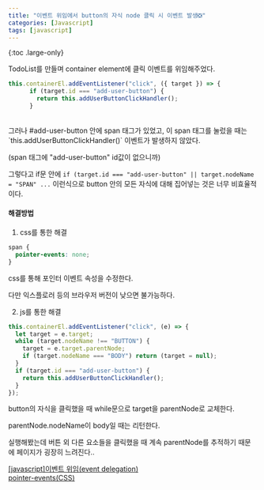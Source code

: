 ```yaml
---
title: "이벤트 위임에서 button의 자식 node 클릭 시 이벤트 발생❎"
categories: [Javascript]
tags: [javascript]
---
```


{:toc .large-only}

TodoList를 만들며 container element에 클릭 이벤트를 위임해주었다.

```js
this.containerEl.addEventListener("click", ({ target }) => {
      if (target.id === "add-user-button") {
        return this.addUserButtonClickHandler();
      }
```

<br/>
그러나 #add-user-button 안에 span 태그가 있었고, 이 span 태그를 눌렀을 때는 `this.addUserButtonClickHandler()` 이벤트가 발생하지 않았다.

(span 태그에 "add-user-button" id값이 없으니까)

그렇다고 if문 안에 `if (target.id === "add-user-button" || target.nodeName = "SPAN" ...` 이런식으로 button 안의 모든 자식에 대해 집어넣는 것은 너무 비효율적이다.

#### 해결방법

1. css를 통한 해결

```css
span {
  pointer-events: none;
}
```

css를 통해 포인터 이벤트 속성을 수정한다.

다만 익스플로러 등의 브라우저 버전이 낮으면 불가능하다.

2. js를 통한 해결

```js
this.containerEl.addEventListener("click", (e) => {
  let target = e.target;
  while (target.nodeName !== "BUTTON") {
    target = e.target.parentNode;
    if (target.nodeName === "BODY") return (target = null);
  }
  if (target.id === "add-user-button") {
    return this.addUserButtonClickHandler();
  }
});
```

button의 자식을 클릭했을 때 while문으로 target을 parentNode로 교체한다.

parentNode.nodeName이 body일 때는 리턴한다.

실행해봤는데 버튼 외 다른 요소들을 클릭했을 때 계속 parentNode를 추적하기 때문에 페이지가 굉장히 느려진다..
<br/>

[[javascript]이벤트 위임(event delegation)](https://juein.tistory.com/63)<br/>
[pointer-events(CSS)](https://developer.mozilla.org/ko/docs/Web/CSS/pointer-events)
